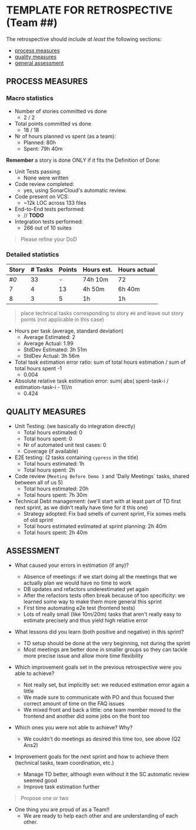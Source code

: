 TEMPLATE FOR RETROSPECTIVE (Team ##)
=====================================

The retrospective should include _at least_ the following
sections:

- [process measures](#process-measures)
- [quality measures](#quality-measures)
- [general assessment](#assessment)

## PROCESS MEASURES 

### Macro statistics

- Number of stories committed vs done 
  - 2 / 2
- Total points committed vs done 
  - 18 / 18
- Nr of hours planned vs spent (as a team):
  - Planned: 80h 
  - Spent: 79h 40m

**Remember**  a story is done ONLY if it fits the Definition of Done:
 
- Unit Tests passing: 
  - None were written
- Code review completed: 
  - yes, using SonarCloud's automatic review.
- Code present on VCS: 
  - ~12k LOC across 133 files
- End-to-End tests performed: 
  - // **TODO**
- Integration tests performed:
  - 266 out of 10 suites

> Please refine your DoD 

### Detailed statistics

| Story  | # Tasks | Points | Hours est. | Hours actual |
|--------|---------|--------|------------|--------------|
| _#0_   |   33    |    -   |    74h 10m |     72       |
| 7      |    4    |  13    |   4h 50m   |   6h 40m     |
| 8      |   3     |    5   |     1h     |      1h      |
   

> place technical tasks corresponding to story `#0` and leave out story points (not applicable in this case)

- Hours per task (average, standard deviation)
  - Average Estimated: 2
  - Average Actual: 1.99
  - StdDev Estimated: 3h 51m
  - StdDev Actual: 3h 56m
- Total task estimation error ratio: sum of total hours estimation / sum of total hours spent -1
  - 0.004
- Absolute relative task estimation error: sum( abs( spent-task-i / estimation-task-i - 1))/n
  - 0.424

  
## QUALITY MEASURES 

- Unit Testing: (we basically do integration directly)
  - Total hours estimated: 0
  - Total hours spent: 0
  - Nr of automated unit test cases: 0
  - Coverage (if available)
- E2E testing: (2 tasks containing `cypress` in the title)
  - Total hours estimated: 1h
  - Total hours spent: 2h
- Code review (`Meeting Before Demo 3` and 'Daily Meetings` tasks, shared between all of us 5)
  - Total hours estimated: 20h 
  - Total hours spent: 7h 30m
- Technical Debt management: (we'll start with at least part of TD first next sprint, as we didn't really have time for it this one)
  - Strategy adopted: Fix bad smells of current sprint, Fix somes mells of old sprint
  - Total hours estimated estimated at sprint planning: 2h 40m
  - Total hours spent: 2h 40m
  


## ASSESSMENT

- What caused your errors in estimation (if any)?
  - Absence of meetings: if we start doing all the meetings that we actually plan we would have no time to work
  - DB updates and refactors underestimated yet again
  - After the refactors tests often break because of too specificity: we learned some way to make them more general this sprint
  - First time automating e2e test (frontend tests)
  - Lots of really small (like 10m/20m) tasks that aren't really easy to estimate precisely and thus yield high relative error

- What lessons did you learn (both positive and negative) in this sprint?
  - TD setup should be done at the very beginning, not during the sprint
  - Most meetings are better done in smaller groups so they can tackle more precise issue and allow more time flexibility

- Which improvement goals set in the previous retrospective were you able to achieve? 
  - Not really set, but implicitly set: we reduced estimation error again a little
  - We made sure to communicate with PO and thus focused ther correct amount of time on the FAQ issues
  - We mixed front and back a little: one team member moved to the frontend and another did some jobs on the front too
  
- Which ones you were not able to achieve? Why?
  - We couldn't do meetings as desired this time too, see above (Q2 Ans2)

- Improvement goals for the next sprint and how to achieve them (technical tasks, team coordination, etc.)
  - Manage TD better, although even without it the SC automatic review seemed good
  - Improve task estimation further

> Propose one or two

- One thing you are proud of as a Team!!
  - We are ready to help each other and are understanding of each other. 

